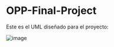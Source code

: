 # OPP-Final-Project

Este es el UML diseñado para el proyecto:

![image](https://user-images.githubusercontent.com/98917806/164364776-9ce0880f-5916-48f3-99b5-4b9b32f7c9ab.png)
